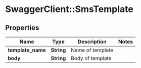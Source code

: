 # SwaggerClient::SmsTemplate

## Properties
Name | Type | Description | Notes
------------ | ------------- | ------------- | -------------
**template_name** | **String** | Name of template | 
**body** | **String** | Body of template | 


